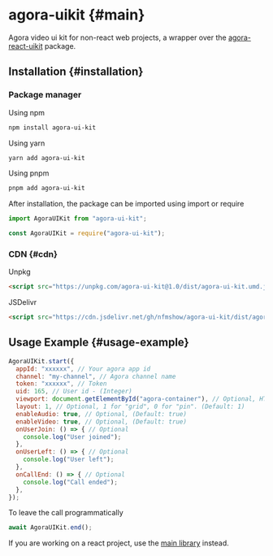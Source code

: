 # agora-uikit {#main}
Agora video ui kit for non-react web projects, a wrapper over the [agora-react-uikit](https://www.npmjs.com/package/agora-react-uikit) package.

## Installation {#installation}
### Package manager
Using npm
```bash
npm install agora-ui-kit
```
Using yarn
```bash
yarn add agora-ui-kit
```
Using pnpm
```bash
pnpm add agora-ui-kit
```
After installation, the package can be imported using import or require
```js
import AgoraUIKit from "agora-ui-kit";
```
```js
const AgoraUIKit = require("agora-ui-kit");
```
### CDN {#cdn}
Unpkg
```html
<script src="https://unpkg.com/agora-ui-kit@1.0/dist/agora-ui-kit.umd.js"></script>
```
JSDelivr
```html
<script src="https://cdn.jsdelivr.net/gh/nfmshow/agora-ui-kit/dist/agora-ui-kit.umd.js"></script>
```
## Usage Example {#usage-example}
```js
AgoraUIKit.start({
  appId: "xxxxxx", // Your agora app id
  channel: "my-channel", // Agora channel name
  token: "xxxxxx", // Token 
  uid: 165, // User id - (Integer)
  viewport: document.getElementById("agora-container"), // Optional, HTML Element
  layout: 1, // Optional, 1 for "grid", 0 for "pin". (Default: 1)
  enableAudio: true, // Optional, (Default: true)
  enableVideo: true, // Optional, (Default: true)
  onUserJoin: () => { // Optional
    console.log("User joined");
  }, 
  onUserLeft: () => { // Optional
    console.log("User left");
  }, 
  onCallEnd: () => { // Optional
    console.log("Call ended");
  }, 
});
```
To leave the call programmatically 
```js
await AgoraUIKit.end();
```

If you are working on a react project, use the [main library](https://www.npmjs.com/package/agora-react-uikit) instead.